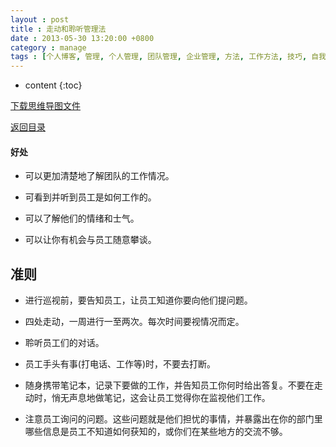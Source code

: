 ```yaml
---
layout : post
title : 走动和聆听管理法
date : 2013-05-30 13:20:00 +0800
category : manage
tags : [个人博客, 管理, 个人管理, 团队管理, 企业管理, 方法, 工作方法, 技巧, 自我提升]
---
```


* content
{:toc}


[下载思维导图文件](https://docs.google.com/file/d/0B7UFT4BR96esY1NMa2VkSWpES1U/edit?usp=sharing)

[返回目录](/manage/2013/04/07/Behind-closed-doors-secrets-of-great-management/)

#### 好处

- 可以更加清楚地了解团队的工作情况。

- 可看到并听到员工是如何工作的。

- 可以了解他们的情绪和士气。

- 可以让你有机会与员工随意攀谈。


## 准则

- 进行巡视前，要告知员工，让员工知道你要向他们提问题。

- 四处走动，一周进行一至两次。每次时间要视情况而定。

- 聆听员工们的对话。

- 员工手头有事(打电话、工作等)时，不要去打断。

- 随身携带笔记本，记录下要做的工作，并告知员工你何时给出答复。不要在走动时，悄无声息地做笔记，这会让员工觉得你在监视他们工作。

- 注意员工询问的问题。这些问题就是他们担忧的事情，并暴露出在你的部门里哪些信息是员工不知道如何获知的，或你们在某些地方的交流不够。
